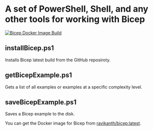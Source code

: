 #  A set of PowerShell, Shell, and any other tools for working with Bicep
[![Bicep Docker Image Build](https://github.com/rchaganti/bicephelpers/actions/workflows/buildDockerImage.yml/badge.svg?branch=main)](https://github.com/rchaganti/bicephelpers/actions/workflows/buildDockerImage.yml)

## installBicep.ps1
Installs Bicep latest build from the GitHub reposiroty.

## getBicepExample.ps1
Gets a list of all examples or examples at a specific complexity level.

## saveBicepExample.ps1
Saves a Bicep example to the disk.

You can get the Docker image for Bicep from [ravikanth/bicep:latest](https://hub.docker.com/r/ravikanth/bicep).
